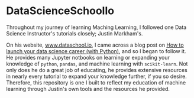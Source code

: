 # DataScienceSchoolIo

Throughout my journey of learning Maching Learning, I followed one Data Science Instructor's tutorials closely; Justin Markham's. 

On his website, www.dataschool.io, I came across a blog post on [How to launch your data science career (with Python)](https://www.dataschool.io/launch-your-data-science-career-with-python/#step4understandmachinelearninginmoredepth), and so I began to follow it. He provides many Jupyter notbooks on learning or expanding your knowledge of `python`, `pandas`, and machine learning with `scikit-learn`. Not only does he do a great job of educating, he provides extensive resources in nearly every tutorial to expand your knowledge further, if you so desire. Therefore, this repository is one I built to reflect my education of machine learning through Justin's own tools and the resources he provided. 